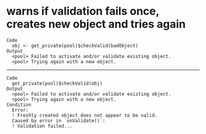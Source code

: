 # warns if validation fails once, creates new object and tries again

    Code
      obj <- get_private(pool)$checkValid(badObject)
    Output
      <pool> Failed to activate and/or validate existing object.
      <pool> Trying again with a new object.

---

    Code
      get_private(pool)$checkValid(obj)
    Output
      <pool> Failed to activate and/or validate existing object.
      <pool> Trying again with a new object.
    Condition
      Error:
      ! Freshly created object does not appear to be valid.
      Caused by error in `onValidate()`:
      ! Validation failed...

